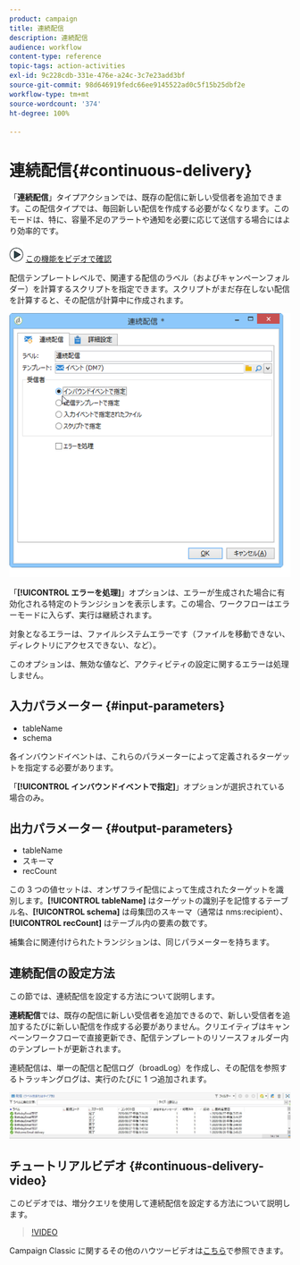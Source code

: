 ```yaml
---
product: campaign
title: 連続配信
description: 連続配信
audience: workflow
content-type: reference
topic-tags: action-activities
exl-id: 9c228cdb-331e-476e-a24c-3c7e23add3bf
source-git-commit: 98d646919fedc66ee9145522ad0c5f15b25dbf2e
workflow-type: tm+mt
source-wordcount: '374'
ht-degree: 100%

---
```


# 連続配信{#continuous-delivery}

「**連続配信**」タイプアクションでは、既存の配信に新しい受信者を追加できます。この配信タイプでは、毎回新しい配信を作成する必要がなくなります。このモードは、特に、容量不足のアラートや通知を必要に応じて送信する場合にはより効率的です。

![](assets/do-not-localize/how-to-video.png) [この機能をビデオで確認](#continuous-delivery-video)

配信テンプレートレベルで、関連する配信のラベル（およびキャンペーンフォルダー）を計算するスクリプトを指定できます。スクリプトがまだ存在しない配信を計算すると、その配信が計算中に作成されます。

![](assets/edit_diffusion_fil.png)

「**[!UICONTROL エラーを処理]**」オプションは、エラーが生成された場合に有効化される特定のトランジションを表示します。この場合、ワークフローはエラーモードに入らず、実行は継続されます。

対象となるエラーは、ファイルシステムエラーです（ファイルを移動できない、ディレクトリにアクセスできない、など）。

このオプションは、無効な値など、アクティビティの設定に関するエラーは処理しません。

## 入力パラメーター {#input-parameters}

* tableName
* schema

各インバウンドイベントは、これらのパラメーターによって定義されるターゲットを指定する必要があります。

「**[!UICONTROL インバウンドイベントで指定]**」オプションが選択されている場合のみ。

## 出力パラメーター {#output-parameters}

* tableName
* スキーマ
* recCount

この 3 つの値セットは、オンザフライ配信によって生成されたターゲットを識別します。**[!UICONTROL tableName]** はターゲットの識別子を記憶するテーブル名、**[!UICONTROL schema]** は母集団のスキーマ（通常は nms:recipient）、**[!UICONTROL recCount]** はテーブル内の要素の数です。

補集合に関連付けられたトランジションは、同じパラメーターを持ちます。

## 連続配信の設定方法

この節では、連続配信を設定する方法について説明します。

**連続配信**&#x200B;では、既存の配信に新しい受信者を追加できるので、新しい受信者を追加するたびに新しい配信を作成する必要がありません。クリエイティブはキャンペーンワークフローで直接更新でき、配信テンプレートのリソースフォルダー内のテンプレートが更新されます。

連続配信は、単一の配信と配信ログ（broadLog）を作成し、その配信を参照するトラッキングログは、実行のたびに 1 つ追加されます。

![連続配信](assets/delivery_continuous.jpg)

## チュートリアルビデオ {#continuous-delivery-video}

このビデオでは、増分クエリを使用して連続配信を設定する方法について説明します。

>[!VIDEO](https://video.tv.adobe.com/v/25039?quality=12)

Campaign Classic に関するその他のハウツービデオは[こちら](https://experienceleague.adobe.com/docs/campaign-classic-learn/tutorials/overview.html?lang=ja)で参照できます。
